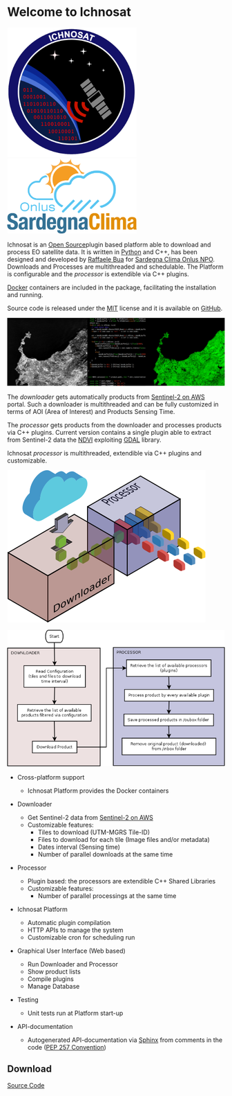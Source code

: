 

Welcome to Ichnosat
=============================

<img src="https://raw.githubusercontent.com/SardegnaClimaOnlus/ichnosat/master/auto-docs/source/_static/logo.png" alt="alt text" width="300" height="300">
<img src="https://raw.githubusercontent.com/SardegnaClimaOnlus/ichnosat/master/auto-docs/source/_static/sardegna-clima-logo.png" alt="alt text" width="300" >

Ichnosat is an [Open Source](https://opensource.org/)plugin based platform able to
download and process EO satellite data. It is written in
[Python](https://www.python.org/) and C++, has been designed and developed by [Raffaele Bua](https://buele.github.io) for [Sardegna Clima Onlus NPO](http://www.sardegna-clima.it). Downloads and Processes are multithreaded and schedulable.
The Platform is configurable and the *processor* is extendible via C++ plugins.


[Docker](https://www.docker.com/)  containers are included in the package, facilitating the installation and running.


Source code is released under
the [MIT](https://opensource.org/licenses/MIT) license and it is available on [GitHub](https://github.com/SardegnaClimaOnlus/ichnosat/).




![](https://raw.githubusercontent.com/SardegnaClimaOnlus/ichnosat/master/auto-docs/source/_static/ichnosat-intro.png)




The *downloader* gets automatically products from
[Sentinel-2 on AWS](http://sentinel-pds.s3-website.eu-central-1.amazonaws.com/) portal. Such a downloader is multithreaded and can be
fully customized in terms of AOI (Area of Interest) and Products Sensing Time.

The *processor* gets products from the downloader
and processes products via C++ plugins. Current
version contains a single plugin able to extract from Sentinel-2 data the  [NDVI](https://en.wikipedia.org/wiki/Normalized_Difference_Vegetation_Index)  exploiting
[GDAL](http://www.gdal.org/)  library.


Ichnosat *processor* is multithreaded, extendible
via C++ plugins and customizable.




![](https://raw.githubusercontent.com/SardegnaClimaOnlus/ichnosat/master/auto-docs/source/_static/overview.png)

![](https://raw.githubusercontent.com/SardegnaClimaOnlus/ichnosat/master/auto-docs/source/_static/ichnosat-workflow.png)




- Cross-platform support
    - Ichnosat Platform provides the Docker containers

- Downloader
    - Get Sentinel-2 data from  [Sentinel-2 on AWS](http://sentinel-pds.s3-website.eu-central-1.amazonaws.com/)
    - Customizable features:
        - Tiles to download (UTM-MGRS Tile-ID)
        - Files to download for each tile (Image files and/or metadata)
        - Dates interval (Sensing time)
        - Number of parallel downloads at the same time

- Processor
    - Plugin based: the processors are extendible C++ Shared Libraries
    - Customizable features:
        - Number of parallel processings at the same time

- Ichnosat Platform
   - Automatic plugin compilation
   - HTTP APIs to manage the system
   - Customizable cron for scheduling run

- Graphical User Interface (Web based)
   - Run Downloader and Processor
   - Show product lists
   - Compile plugins
   - Manage Database

- Testing
   - Unit tests run at Platform start-up

- API-documentation
   - Autogenerated API-documentation via [Sphinx](http://www.sphinx-doc.org/) from comments in the code ([PEP 257 Convention](https://www.python.org/dev/peps/pep-0257/))





Download
-----------------
[Source Code](https://github.com/SardegnaClimaOnlus/ichnosat/archive/master.zip)




